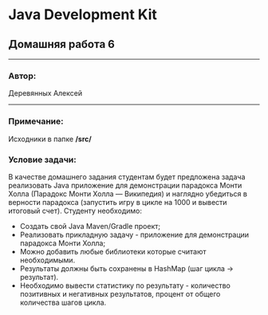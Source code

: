 # Java Development Kit
## Домашняя работа 6
* **
### Автор:
Деревянных Алексей
* **
### Примечание:

Исходники в папке **/src/**

### Условие задачи:

В качестве домашнего задания студентам будет предложена задача реализовать Java приложение для демонстрации парадокса Монти Холла (Парадокс Монти Холла — Википедия) и наглядно убедиться в верности парадокса (запустить игру в цикле на 1000 и вывести итоговый счет).
Студенту необходимо:
* Создать свой Java Maven/Gradle проект;
* Реализовать прикладную задачу - приложение для демонстрации парадокса Монти Холла;
* Можно добавить любые библиотеки которые считают необходимыми.
* Результаты должны быть сохранены в HashMap (шаг цикла -> результат).
* Необходимо вывести статистику по результату - количество позитивных и негативных результатов, процент от общего количества шагов цикла.
